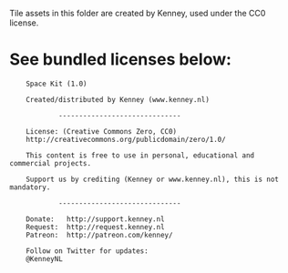 Tile assets in this folder are created by Kenney, used under the CC0 license.

See bundled licenses below:
===========================
```
	Space Kit (1.0)

	Created/distributed by Kenney (www.kenney.nl)

			------------------------------

	License: (Creative Commons Zero, CC0)
	http://creativecommons.org/publicdomain/zero/1.0/

	This content is free to use in personal, educational and commercial projects.

	Support us by crediting (Kenney or www.kenney.nl), this is not mandatory.

			------------------------------

	Donate:   http://support.kenney.nl
	Request:  http://request.kenney.nl
	Patreon:  http://patreon.com/kenney/

	Follow on Twitter for updates:
	@KenneyNL
```